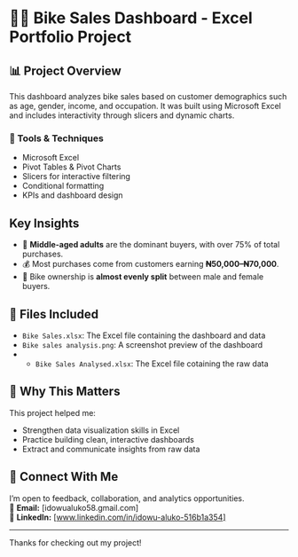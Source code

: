 # 🚴‍♂️ Bike Sales Dashboard - Excel Portfolio Project

## 📊 Project Overview

This dashboard analyzes bike sales based on customer demographics such as age, gender, income, and occupation. It was built using Microsoft Excel and includes interactivity through slicers and dynamic charts.

### 🔧 Tools & Techniques
- Microsoft Excel
- Pivot Tables & Pivot Charts
- Slicers for interactive filtering
- Conditional formatting
- KPIs and dashboard design

## Key Insights
- 🧓 **Middle-aged adults** are the dominant buyers, with over 75% of total purchases.
- 💰 Most purchases come from customers earning **₦50,000–₦70,000**.
- 🚻 Bike ownership is **almost evenly split** between male and female buyers.

## 📂 Files Included
- `Bike Sales.xlsx`: The Excel file containing the dashboard and data
- `Bike sales analysis.png`: A screenshot preview of the dashboard
- - `Bike Sales Analysed.xlsx`: The Excel file cotaining the raw data

## 🚀 Why This Matters

This project helped me:
- Strengthen data visualization skills in Excel
- Practice building clean, interactive dashboards
- Extract and communicate insights from raw data

## 🔗 Connect With Me

I’m open to feedback, collaboration, and analytics opportunities.  
📧 **Email:** [idowualuko58.gmail.com]  
🔗 **LinkedIn:** [www.linkedin.com/in/idowu-aluko-516b1a354]  

---

Thanks for checking out my project!
